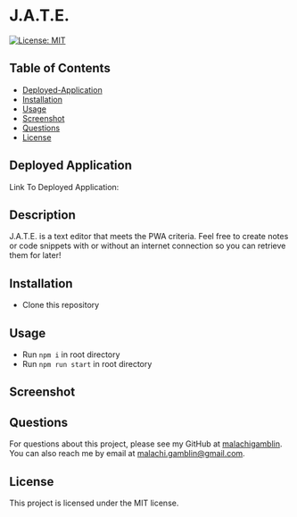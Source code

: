 # J.A.T.E.

[![License: MIT](https://img.shields.io/badge/License-MIT-yellow.svg)](https://opensource.org/licenses/MIT)

## Table of Contents

- [Deployed-Application](#deployed-application)
- [Installation](#installation)
- [Usage](#usage)
- [Screenshot](#screenshot)
- [Questions](#questions)
- [License](#license)

## Deployed Application

Link To Deployed Application:

## Description

J.A.T.E. is a text editor that meets the PWA criteria. Feel free to create notes or code snippets with or without an internet connection so you can retrieve them for later!


## Installation

- Clone this repository

## Usage

- Run `npm i` in root directory
- Run `npm run start` in root directory

## Screenshot



## Questions

For questions about this project, please see my GitHub at [malachigamblin](https://github.com/malachigamblin/).
You can also reach me by email at malachi.gamblin@gmail.com.

## License

This project is licensed under the MIT license.
